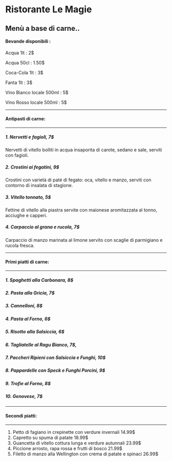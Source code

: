 #                         Ristorante Le Magie

##                        Menù a base di carne..

#### Bevande disponibili : 
Acqua 1lt : 2$

Acqua 50cl : 1.50$

Coca-Cola 1lt : 3$

Fanta 1lt : 3$

Vino Bianco locale 500ml : 5$

Vino Rosso locale 500ml : 5$
***
#### Antipasti di carne:
***
##### 1. _Nervetti e fagioli_, 7$
Nervetti di vitello bolliti in acqua insaporita di carote, sedano e sale, serviti con fagioli.
##### 2. _Crostini ai fegatini_, 9$
Crostini con varietà di paté di fegato: oca, vitello e manzo, serviti con contorno di insalata di stagione.
##### 3. _Vitello tonnato_, 5$
Fettine di vitello alla piastra servite con maionese aromitazzata al tonno, acciughe e capperi.
##### 4. _Carpaccio al grana e rucola_, 7$
Carpaccio di manzo marinata al limone servito con scaglie di parmigiano e rucola fresca.
***
#### Primi piatti di carne:
***
##### 1.  _Spaghetti alla Carbonara_, 8$
##### 2.  _Pasta alla Gricia_, 7$
##### 3.  _Cannelloni_, 8$
##### 4.  _Pasta al Forno_, 6$
##### 5.  _Risotto alla Salsiccia_, 6$
##### 6.  _Tagliatelle al Ragu Bianco_, 7$,
##### 7.  _Paccheri Ripieni con Salsiccia e Funghi_, 10$
##### 8.  _Pappardelle con Speck e Funghi Porcini_, 9$
##### 9.  _Trofie al Forno_, 8$
##### 10. _Genovese_, 7$
***
#### Secondi piatti:
***
1. Petto di fagiano in crepinette con verdure invernali					14.99$
2. Capretto su spuma di patate											18.99$
3. Guancetta di vitello cottura lunga e verdure autunnali				23.99$
4. Piccione arrosto, rapa rossa e frutti di bosco						21.99$
5. Filetto di manzo alla Wellington con crema di patate e spinaci		26.99$

